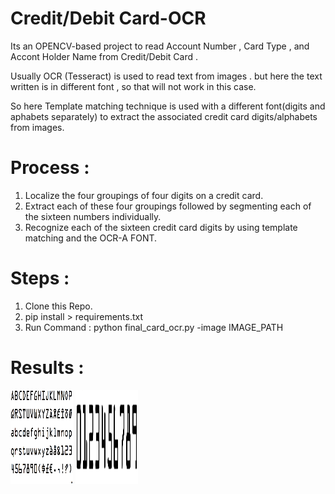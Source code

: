 # Credit/Debit Card-OCR

Its an OPENCV-based project to read Account Number , Card Type , and Accont Holder Name from Credit/Debit Card . 

Usually OCR (Tesseract) is used to read text from images . but here the text written is in different font , so that will not work in this case.

So here Template matching technique is used with a different font(digits and aphabets separately) to extract the associated credit card digits/alphabets from images.

# Process : 

1. Localize the four groupings of four digits on a credit card.
2. Extract each of these four groupings followed by segmenting each of the sixteen numbers individually.
3. Recognize each of the sixteen credit card digits by using template matching and the OCR-A FONT.


# Steps :

1. Clone this Repo.
2. pip install > requirements.txt
3. Run Command :  python final_card_ocr.py -image IMAGE_PATH 

# Results :

<p>
  <img src="font_images/OCRA.png" width="100" height="150" />
  <img src="font_images/ocr_a_reference.png" width="100" height="150" /> 
</p>
